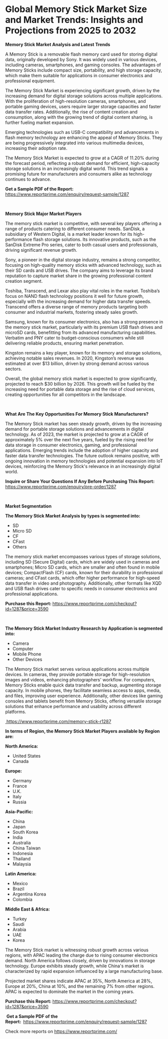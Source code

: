 <p><h1>Global Memory Stick Market Size and Market Trends: Insights and Projections from 2025 to 2032</h1></p><p><strong>Memory Stick Market Analysis and Latest Trends</strong></p>
<p><p>A Memory Stick is a removable flash memory card used for storing digital data, originally developed by Sony. It was widely used in various devices, including cameras, smartphones, and gaming consoles. The advantages of Memory Sticks include compact size, portability, and high storage capacity, which make them suitable for applications in consumer electronics and professional equipment.</p><p>The Memory Stick Market is experiencing significant growth, driven by the increasing demand for digital storage solutions across multiple applications. With the proliferation of high-resolution cameras, smartphones, and portable gaming devices, users require larger storage capacities and faster data transfer rates. Additionally, the rise of content creation and consumption, along with the growing trend of digital content sharing, is further fueling market expansion.</p><p>Emerging technologies such as USB-C compatibility and advancements in flash memory technology are enhancing the appeal of Memory Sticks. They are being progressively integrated into various multimedia devices, increasing their adoption rate.</p><p>The Memory Stick Market is expected to grow at a CAGR of 11.20% during the forecast period, reflecting a robust demand for efficient, high-capacity storage solutions in an increasingly digital world. This trend signals a promising future for manufacturers and consumers alike as technology continues to advance.</p></p>
<p><strong>Get a Sample PDF of the Report:&nbsp;</strong> <a href="https://www.reportprime.com/enquiry/request-sample/1287?utm_campaign=2773&utm_medium=2&utm_source=Github&utm_content=ia&utm_term=18032025&utm_id=memory-stick">https://www.reportprime.com/enquiry/request-sample/1287</a></p>
<p>&nbsp;</p>
<p><strong>Memory Stick Major Market Players</strong></p>
<p><p>The memory stick market is competitive, with several key players offering a range of products catering to different consumer needs. SanDisk, a subsidiary of Western Digital, is a market leader known for its high-performance flash storage solutions. Its innovative products, such as the SanDisk Extreme Pro series, cater to both casual users and professionals, driving significant revenue growth.</p><p>Sony, a pioneer in the digital storage industry, remains a strong competitor, focusing on high-quality memory sticks with advanced technology, such as their SD cards and USB drives. The company aims to leverage its brand reputation to capture market share in the growing professional content creation segment.</p><p>Toshiba, Transcend, and Lexar also play vital roles in the market. Toshiba’s focus on NAND flash technology positions it well for future growth, especially with the increasing demand for higher data transfer speeds. Transcend offers a diverse range of memory products targeting both consumer and industrial markets, fostering steady sales growth.</p><p>Samsung, known for its consumer electronics, also has a strong presence in the memory stick market, particularly with its premium USB flash drives and microSD cards, benefitting from its advanced manufacturing capabilities. Verbatim and PNY cater to budget-conscious consumers while still delivering reliable products, ensuring market penetration.</p><p>Kingston remains a key player, known for its memory and storage solutions, achieving notable sales revenues. In 2020, Kingston’s revenue was estimated at over $13 billion, driven by strong demand across various sectors.</p><p>Overall, the global memory stick market is expected to grow significantly, projected to reach $30 billion by 2026. This growth will be fueled by the increasing need for portable data storage and the rise of cloud services, creating opportunities for all competitors in the landscape.</p></p>
<p>&nbsp;</p>
<p><strong>What Are The Key Opportunities For Memory Stick Manufacturers?</strong></p>
<p><p>The Memory Stick market has seen steady growth, driven by the increasing demand for portable storage solutions and advancements in digital technology. As of 2023, the market is projected to grow at a CAGR of approximately 5% over the next five years, fueled by the rising need for data storage in consumer electronics, gaming, and professional applications. Emerging trends include the adoption of higher capacity and faster data transfer technologies. The future outlook remains positive, with ongoing innovation in memory technologies and potential expansion into IoT devices, reinforcing the Memory Stick's relevance in an increasingly digital world.</p></p>
<p><strong>Inquire or Share Your Questions If Any Before Purchasing This Report:</strong> <a href="https://www.reportprime.com/enquiry/pre-order/1287?utm_campaign=2773&utm_medium=2&utm_source=Github&utm_content=ia&utm_term=18032025&utm_id=memory-stick">https://www.reportprime.com/enquiry/pre-order/1287</a></p>
<p>&nbsp;</p>
<p><strong>Market Segmentation</strong></p>
<p><strong>The Memory Stick Market Analysis by types is segmented into:</strong></p>
<p><ul><li>SD</li><li>Micro SD</li><li>CF</li><li>CFast</li><li>Others</li></ul></p>
<p><p>The memory stick market encompasses various types of storage solutions, including SD (Secure Digital) cards, which are widely used in cameras and smartphones; Micro SD cards, which are smaller and often found in mobile devices; CompactFlash (CF) cards, known for their durability in professional cameras; and CFast cards, which offer higher performance for high-speed data transfer in video and photography. Additionally, other formats like XQD and USB flash drives cater to specific needs in consumer electronics and professional applications.</p></p>
<p><strong>Purchase this Report:&nbsp;</strong><a href="https://www.reportprime.com/checkout?id=1287&price=3590&utm_campaign=2773&utm_medium=2&utm_source=Github&utm_content=ia&utm_term=18032025&utm_id=memory-stick">https://www.reportprime.com/checkout?id=1287&price=3590</a></p>
<p>&nbsp;</p>
<p><strong>The Memory Stick Market Industry Research by Application is segmented into:</strong></p>
<p><ul><li>Camera</li><li>Computer</li><li>Mobile Phone</li><li>Other Devices</li></ul></p>
<p><p>The Memory Stick market serves various applications across multiple devices. In cameras, they provide portable storage for high-resolution images and videos, enhancing photographers' workflow. For computers, Memory Sticks enable quick data transfer and backup, augmenting storage capacity. In mobile phones, they facilitate seamless access to apps, media, and files, improving user experience. Additionally, other devices like gaming consoles and tablets benefit from Memory Sticks, offering versatile storage solutions that enhance performance and usability across different platforms.</p></p>
<p><a href="https://www.reportprime.com/memory-stick-r1287?utm_campaign=2773&utm_medium=2&utm_source=Github&utm_content=ia&utm_term=18032025&utm_id=memory-stick">&nbsp;https://www.reportprime.com/memory-stick-r1287</a></p>
<p><strong>In terms of Region, the Memory Stick Market Players available by Region are:</strong></p>
<p>
    <p> <strong> North America: </strong>
        <ul>
            <li>United States</li>
            <li>Canada</li>
        </ul>
        </p> 
    <p> <strong> Europe: </strong>
        <ul>
            <li>Germany</li>
            <li>France</li>
            <li>U.K.</li>
            <li>Italy</li>
            <li>Russia</li>
        </ul>
        </p> 
    <p> <strong> Asia-Pacific: </strong>
        <ul>
            <li>China</li>
            <li>Japan</li>
            <li>South Korea</li>
            <li>India</li>
            <li>Australia</li>
            <li>China Taiwan</li>
            <li>Indonesia</li>
            <li>Thailand</li>
            <li>Malaysia</li>
        </ul>
        </p> 
    <p> <strong> Latin America: </strong>
        <ul>
            <li>Mexico</li>
            <li>Brazil</li>
            <li>Argentina Korea</li>
            <li>Colombia</li>
        </ul>
        </p> 
    <p> <strong> Middle East & Africa: </strong>
        <ul>
            <li>Turkey</li>
            <li>Saudi</li>
            <li>Arabia</li>
            <li>UAE</li>
            <li>Korea</li>
        </ul>
    </p>
    </p>
<p><p>The Memory Stick market is witnessing robust growth across various regions, with APAC leading the charge due to rising consumer electronics demand. North America follows closely, driven by innovations in storage technology. Europe exhibits steady growth, while China's market is characterized by rapid expansion influenced by a large manufacturing base. </p><p>Projected market shares indicate APAC at 35%, North America at 28%, Europe at 20%, China at 10%, and the remaining 7% from other regions. APAC is expected to dominate the market in the coming years.</p></p>
<p><strong>Purchase this Report: </strong><a href="https://www.reportprime.com/checkout?id=1287&price=3590&utm_campaign=2773&utm_medium=2&utm_source=Github&utm_content=ia&utm_term=18032025&utm_id=memory-stick">https://www.reportprime.com/checkout?id=1287&price=3590</a></p>
<p>&nbsp;<strong>Get a Sample PDF of the Report:&nbsp;&nbsp;</strong><a href="https://www.reportprime.com/enquiry/request-sample/1287?utm_campaign=2773&utm_medium=2&utm_source=Github&utm_content=ia&utm_term=18032025&utm_id=memory-stick">https://www.reportprime.com/enquiry/request-sample/1287</a></p>
<p><strong></strong></p>
<p>Check more reports on <a href="https://www.reportprime.com/?utm_campaign=2773&utm_medium=2&utm_source=Github&utm_content=ia&utm_term=18032025&utm_id=memory-stick">https://www.reportprime.com/</a></p>